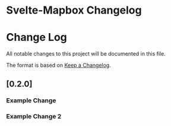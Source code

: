 # Svelte-Mapbox Changelog

# Change Log
All notable changes to this project will be documented in this file.
 
The format is based on [Keep a Changelog](http://keepachangelog.com/).
 
## [0.2.0]

### Example Change
 
### Example Change 2
